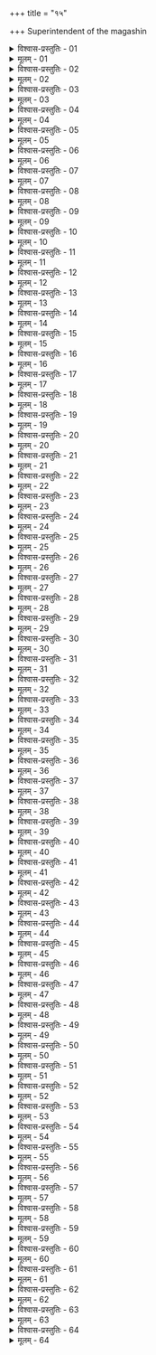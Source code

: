 +++
title = "१५"

+++
Superintendent of the magashin  

<details><summary>विश्वास-प्रस्तुतिः - 01</summary>

01 कोष्ठागाराध्यक्षः सीताराष्ट्रक्रयिमपरिवर्तकप्रामित्यकापमित्यकसंहनिकान्यजातव्ययप्रत्याय उपस्थानान्युपलभेत्
</details>

<details><summary>मूलम् - 01</summary>

01 कोष्ठागाराध्यक्षः सीताराष्ट्रक्रयिमपरिवर्तकप्रामित्यकापमित्यकसंहनिकान्यजातव्ययप्रत्याय उपस्थानान्युपलभेत्
</details>

<details><summary>विश्वास-प्रस्तुतिः - 02</summary>

02 सीताऽध्यक्ष उपनीतः सस्यवर्णकः सीता
</details>

<details><summary>मूलम् - 02</summary>

02 सीताऽध्यक्ष उपनीतः सस्यवर्णकः सीता
</details>

<details><summary>विश्वास-प्रस्तुतिः - 03</summary>

03 पिण्डकरः षड्भागः सेनाभक्तं बलिः कर उत्सङ्गः पार्श्वं पारिहीणिकं औपायनिकं कौष्ठेयकं च राष्ट्रम्
</details>

<details><summary>मूलम् - 03</summary>

03 पिण्डकरः षड्भागः सेनाभक्तं बलिः कर उत्सङ्गः पार्श्वं पारिहीणिकं औपायनिकं कौष्ठेयकं च राष्ट्रम्
</details>

<details><summary>विश्वास-प्रस्तुतिः - 04</summary>

04 धान्यमूल्यं कोशनिर्हारः प्रयोगप्रत्यादानं च क्रयिमम्
</details>

<details><summary>मूलम् - 04</summary>

04 धान्यमूल्यं कोशनिर्हारः प्रयोगप्रत्यादानं च क्रयिमम्
</details>

<details><summary>विश्वास-प्रस्तुतिः - 05</summary>

05 सस्यवर्णानां अर्घान्तरेण विनिमयः परिवर्तकः
</details>

<details><summary>मूलम् - 05</summary>

05 सस्यवर्णानां अर्घान्तरेण विनिमयः परिवर्तकः
</details>

<details><summary>विश्वास-प्रस्तुतिः - 06</summary>

06 सस्ययाचनं अन्यतः प्रामित्यकम्
</details>

<details><summary>मूलम् - 06</summary>

06 सस्ययाचनं अन्यतः प्रामित्यकम्
</details>

<details><summary>विश्वास-प्रस्तुतिः - 07</summary>

07 तद् एव प्रतिदानार्थं आपमित्यकम्
</details>

<details><summary>मूलम् - 07</summary>

07 तद् एव प्रतिदानार्थं आपमित्यकम्
</details>

<details><summary>विश्वास-प्रस्तुतिः - 08</summary>

08 कुट्टकरोचकसक्तुशुक्तपिष्टकर्म तज्जीवनेषु तैलपीडनमौद्रचाक्रिकेष्विक्षूणां च क्षारकर्म संहनिका
</details>

<details><summary>मूलम् - 08</summary>

08 कुट्टकरोचकसक्तुशुक्तपिष्टकर्म तज्जीवनेषु तैलपीडनमौद्रचाक्रिकेष्विक्षूणां च क्षारकर्म संहनिका
</details>

<details><summary>विश्वास-प्रस्तुतिः - 09</summary>

09 नष्टप्रस्मृतादिरन्यजातः
</details>

<details><summary>मूलम् - 09</summary>

09 नष्टप्रस्मृतादिरन्यजातः
</details>

<details><summary>विश्वास-प्रस्तुतिः - 10</summary>

10 विक्षेपव्याधितान्तरारम्भशेषं च व्ययप्रत्यायः
</details>

<details><summary>मूलम् - 10</summary>

10 विक्षेपव्याधितान्तरारम्भशेषं च व्ययप्रत्यायः
</details>

<details><summary>विश्वास-प्रस्तुतिः - 11</summary>

11 तुलामानान्तरं हस्तपूरणं उत्करो व्याजी पर्युषितं प्रार्जितं च उपस्थानम् । इति
</details>

<details><summary>मूलम् - 11</summary>

11 तुलामानान्तरं हस्तपूरणं उत्करो व्याजी पर्युषितं प्रार्जितं च उपस्थानम् । इति
</details>

<details><summary>विश्वास-प्रस्तुतिः - 12</summary>

12 धान्यस्नेहक्षारलवणानां धान्यकल्पं सीताऽध्यक्षे वक्ष्यामः
</details>

<details><summary>मूलम् - 12</summary>

12 धान्यस्नेहक्षारलवणानां धान्यकल्पं सीताऽध्यक्षे वक्ष्यामः
</details>

<details><summary>विश्वास-प्रस्तुतिः - 13</summary>

13 सर्पिस्तैलवसामज्जानः स्नेहाः
</details>

<details><summary>मूलम् - 13</summary>

13 सर्पिस्तैलवसामज्जानः स्नेहाः
</details>

<details><summary>विश्वास-प्रस्तुतिः - 14</summary>

14 फाणितगुडमत्स्यण्डिकाखण्डशर्कराः क्षारवर्गः
</details>

<details><summary>मूलम् - 14</summary>

14 फाणितगुडमत्स्यण्डिकाखण्डशर्कराः क्षारवर्गः
</details>

<details><summary>विश्वास-प्रस्तुतिः - 15</summary>

15 सैन्धवसामुद्रबिडयवक्षारसौवर्चल उद्भेदजा लवणवर्गः
</details>

<details><summary>मूलम् - 15</summary>

15 सैन्धवसामुद्रबिडयवक्षारसौवर्चल उद्भेदजा लवणवर्गः
</details>

<details><summary>विश्वास-प्रस्तुतिः - 16</summary>

16 क्षौद्रं मार्द्वीकं च मधु
</details>

<details><summary>मूलम् - 16</summary>

16 क्षौद्रं मार्द्वीकं च मधु
</details>

<details><summary>विश्वास-प्रस्तुतिः - 17</summary>

17 इक्षुरसगुडमधुफाणितजाम्बवपनसानां अन्यतमो मेषशृङ्गीपिप्पलीक्वाथाभिषुतो मासिकः षाण्मासिकः सांवत्सरिको वा चिद्भिटोर्वारुक इक्षुकाण्डाम्रफलामलकावसुतः शुद्धो वा शुक्तवर्गः
</details>

<details><summary>मूलम् - 17</summary>

17 इक्षुरसगुडमधुफाणितजाम्बवपनसानां अन्यतमो मेषशृङ्गीपिप्पलीक्वाथाभिषुतो मासिकः षाण्मासिकः सांवत्सरिको वा चिद्भिटोर्वारुक इक्षुकाण्डाम्रफलामलकावसुतः शुद्धो वा शुक्तवर्गः
</details>

<details><summary>विश्वास-प्रस्तुतिः - 18</summary>

18 वृक्षाम्लकरमर्दाम्रविदलामलकमातुलुङ्गकोलबदरसौवीरकपरूषकादिः फलाम्लवर्गः
</details>

<details><summary>मूलम् - 18</summary>

18 वृक्षाम्लकरमर्दाम्रविदलामलकमातुलुङ्गकोलबदरसौवीरकपरूषकादिः फलाम्लवर्गः
</details>

<details><summary>विश्वास-प्रस्तुतिः - 19</summary>

19 दधिधान्याम्लादिर्द्रवाम्लवर्गः
</details>

<details><summary>मूलम् - 19</summary>

19 दधिधान्याम्लादिर्द्रवाम्लवर्गः
</details>

<details><summary>विश्वास-प्रस्तुतिः - 20</summary>

20 पिप्पलीमरिचशृङ्गिबेराऽजाजीकिराततिक्तगौरसर्षपकुस्तुम्बुरुचोरकदमनकमरुवकशिग्रुकाण्डादिः कटुकवर्गः
</details>

<details><summary>मूलम् - 20</summary>

20 पिप्पलीमरिचशृङ्गिबेराऽजाजीकिराततिक्तगौरसर्षपकुस्तुम्बुरुचोरकदमनकमरुवकशिग्रुकाण्डादिः कटुकवर्गः
</details>

<details><summary>विश्वास-प्रस्तुतिः - 21</summary>

21 शुष्कमत्स्यमांसकन्दमूलफलशाकादि च शाकवर्गः
</details>

<details><summary>मूलम् - 21</summary>

21 शुष्कमत्स्यमांसकन्दमूलफलशाकादि च शाकवर्गः
</details>

<details><summary>विश्वास-प्रस्तुतिः - 22</summary>

22 ततोऽर्धं आपद्ऽर्थं जानपदानां स्थापयेद्, अर्धं उपयुञ्जीत
</details>

<details><summary>मूलम् - 22</summary>

22 ततोऽर्धं आपद्ऽर्थं जानपदानां स्थापयेद्, अर्धं उपयुञ्जीत
</details>

<details><summary>विश्वास-प्रस्तुतिः - 23</summary>

23 नवेन चानवं शोधयेत्
</details>

<details><summary>मूलम् - 23</summary>

23 नवेन चानवं शोधयेत्
</details>

<details><summary>विश्वास-प्रस्तुतिः - 24</summary>

24 क्षुण्णघृष्टपिष्टभृष्टानां आर्द्रशुष्कसिद्धानां च धान्यानां वृद्धिक्षयप्रमाणानि प्रत्यक्षीकुर्वीत
</details>

<details><summary>मूलम् - 24</summary>

24 क्षुण्णघृष्टपिष्टभृष्टानां आर्द्रशुष्कसिद्धानां च धान्यानां वृद्धिक्षयप्रमाणानि प्रत्यक्षीकुर्वीत
</details>

<details><summary>विश्वास-प्रस्तुतिः - 25</summary>

25 कोद्रवव्रीहीणां अर्धं सारः, शालीनां अर्धभाग ऊनः, त्रिभाग ऊनो वरकाणाम्
</details>

<details><summary>मूलम् - 25</summary>

25 कोद्रवव्रीहीणां अर्धं सारः, शालीनां अर्धभाग ऊनः, त्रिभाग ऊनो वरकाणाम्
</details>

<details><summary>विश्वास-प्रस्तुतिः - 26</summary>

26 प्रियङ्गूणां अर्धं सारो नवभागवृद्धिश्च
</details>

<details><summary>मूलम् - 26</summary>

26 प्रियङ्गूणां अर्धं सारो नवभागवृद्धिश्च
</details>

<details><summary>विश्वास-प्रस्तुतिः - 27</summary>

27 उदारकः तुल्यः, यवा गोधूमाश्च क्षुण्णाः, तिला यवा मुद्गमाषाश्च घृष्टाः
</details>

<details><summary>मूलम् - 27</summary>

27 उदारकः तुल्यः, यवा गोधूमाश्च क्षुण्णाः, तिला यवा मुद्गमाषाश्च घृष्टाः
</details>

<details><summary>विश्वास-प्रस्तुतिः - 28</summary>

28 पञ्चभागवृद्धिर्गोधूमः, सक्तवश्च
</details>

<details><summary>मूलम् - 28</summary>

28 पञ्चभागवृद्धिर्गोधूमः, सक्तवश्च
</details>

<details><summary>विश्वास-प्रस्तुतिः - 29</summary>

29 पाद ऊना कलायचमसी
</details>

<details><summary>मूलम् - 29</summary>

29 पाद ऊना कलायचमसी
</details>

<details><summary>विश्वास-प्रस्तुतिः - 30</summary>

30 मुद्गमाषाणां अर्धपाद ऊना
</details>

<details><summary>मूलम् - 30</summary>

30 मुद्गमाषाणां अर्धपाद ऊना
</details>

<details><summary>विश्वास-प्रस्तुतिः - 31</summary>

31 शौम्ब्यानां अर्धं सारः, त्रिभाग ऊनो मसूराणाम्
</details>

<details><summary>मूलम् - 31</summary>

31 शौम्ब्यानां अर्धं सारः, त्रिभाग ऊनो मसूराणाम्
</details>

<details><summary>विश्वास-प्रस्तुतिः - 32</summary>

32 पिष्टं आमं कुल्माषाश्चाध्यर्धगुणाः
</details>

<details><summary>मूलम् - 32</summary>

32 पिष्टं आमं कुल्माषाश्चाध्यर्धगुणाः
</details>

<details><summary>विश्वास-प्रस्तुतिः - 33</summary>

33 द्विगुणो यावकः, पुलाकः, पिष्टं च सिद्धम्
</details>

<details><summary>मूलम् - 33</summary>

33 द्विगुणो यावकः, पुलाकः, पिष्टं च सिद्धम्
</details>

<details><summary>विश्वास-प्रस्तुतिः - 34</summary>

34 कोद्रववरक उदारकप्रियङ्गूणां त्रिगुणं अन्नं, चतुर्गुणं व्रीहीणां, पञ्चगुणं शालीनाम्
</details>

<details><summary>मूलम् - 34</summary>

34 कोद्रववरक उदारकप्रियङ्गूणां त्रिगुणं अन्नं, चतुर्गुणं व्रीहीणां, पञ्चगुणं शालीनाम्
</details>

<details><summary>विश्वास-प्रस्तुतिः - 35</summary>

35 तिमितं अपरान्नं द्विगुणं, अर्धाधिकं विरूढानाम्
</details>

<details><summary>मूलम् - 35</summary>

35 तिमितं अपरान्नं द्विगुणं, अर्धाधिकं विरूढानाम्
</details>

<details><summary>विश्वास-प्रस्तुतिः - 36</summary>

36 पञ्चभागवृद्धिर्भृष्टानाम्
</details>

<details><summary>मूलम् - 36</summary>

36 पञ्चभागवृद्धिर्भृष्टानाम्
</details>

<details><summary>विश्वास-प्रस्तुतिः - 37</summary>

37 कलायो द्विगुणः, लाजा भरुजाश्च
</details>

<details><summary>मूलम् - 37</summary>

37 कलायो द्विगुणः, लाजा भरुजाश्च
</details>

<details><summary>विश्वास-प्रस्तुतिः - 38</summary>

38 षट्कं तैलं अतसीनाम्
</details>

<details><summary>मूलम् - 38</summary>

38 षट्कं तैलं अतसीनाम्
</details>

<details><summary>विश्वास-प्रस्तुतिः - 39</summary>

39 निम्बकुशाम्रकपित्थादीनां पञ्चभागः
</details>

<details><summary>मूलम् - 39</summary>

39 निम्बकुशाम्रकपित्थादीनां पञ्चभागः
</details>

<details><summary>विश्वास-प्रस्तुतिः - 40</summary>

40 चतुर्भागिकाः तिलकुसुम्भमधूक इङ्गुदीस्नेहाः
</details>

<details><summary>मूलम् - 40</summary>

40 चतुर्भागिकाः तिलकुसुम्भमधूक इङ्गुदीस्नेहाः
</details>

<details><summary>विश्वास-प्रस्तुतिः - 41</summary>

41 कार्पासक्षौमाणां पञ्चपले पलं सूत्रम्
</details>

<details><summary>मूलम् - 41</summary>

41 कार्पासक्षौमाणां पञ्चपले पलं सूत्रम्
</details>

<details><summary>विश्वास-प्रस्तुतिः - 42</summary>

42 पञ्चद्रोणे शालीनां द्वादशाढकं तण्डुलानां कलभभोजनं, एकादशकं व्यालानां, दशकं औपवाह्यानां नवकं साम्नाह्यानां, अष्टकं पत्तीनां, सप्तकं मुख्यानां, षट्कं देवीकुमाराणां, पञ्चकं राज्ञां, अखण्डपरिशुद्धानां वा तुअण्डुलानां प्रस्थः
</details>

<details><summary>मूलम् - 42</summary>

42 पञ्चद्रोणे शालीनां द्वादशाढकं तण्डुलानां कलभभोजनं, एकादशकं व्यालानां, दशकं औपवाह्यानां नवकं साम्नाह्यानां, अष्टकं पत्तीनां, सप्तकं मुख्यानां, षट्कं देवीकुमाराणां, पञ्चकं राज्ञां, अखण्डपरिशुद्धानां वा तुअण्डुलानां प्रस्थः
</details>

<details><summary>विश्वास-प्रस्तुतिः - 43</summary>

43 तण्डुलानां प्रस्थः चतुर्भागः सूपः सूपषोडशो लवणस्यांशः चतुर्भागः सर्पिषः तैलस्य वा एकं आर्यभक्तं पुंसः
</details>

<details><summary>मूलम् - 43</summary>

43 तण्डुलानां प्रस्थः चतुर्भागः सूपः सूपषोडशो लवणस्यांशः चतुर्भागः सर्पिषः तैलस्य वा एकं आर्यभक्तं पुंसः
</details>

<details><summary>विश्वास-प्रस्तुतिः - 44</summary>

44 षड्भागः सूपः अर्धस्नेहं अवराणाम्
</details>

<details><summary>मूलम् - 44</summary>

44 षड्भागः सूपः अर्धस्नेहं अवराणाम्
</details>

<details><summary>विश्वास-प्रस्तुतिः - 45</summary>

45 पाद ऊनं स्त्रीणाम्
</details>

<details><summary>मूलम् - 45</summary>

45 पाद ऊनं स्त्रीणाम्
</details>

<details><summary>विश्वास-प्रस्तुतिः - 46</summary>

46 अर्धं बालानाम्
</details>

<details><summary>मूलम् - 46</summary>

46 अर्धं बालानाम्
</details>

<details><summary>विश्वास-प्रस्तुतिः - 47</summary>

47 मांसपलविंशत्या स्नेहार्धकुडुबः पलिको लवणस्यांशः क्षारपलयोगो द्विधरणिकः कटुकयोगो दध्नुश्चार्धप्रस्थः
</details>

<details><summary>मूलम् - 47</summary>

47 मांसपलविंशत्या स्नेहार्धकुडुबः पलिको लवणस्यांशः क्षारपलयोगो द्विधरणिकः कटुकयोगो दध्नुश्चार्धप्रस्थः
</details>

<details><summary>विश्वास-प्रस्तुतिः - 48</summary>

48 तेन उत्तरं व्याख्यातम्
</details>

<details><summary>मूलम् - 48</summary>

48 तेन उत्तरं व्याख्यातम्
</details>

<details><summary>विश्वास-प्रस्तुतिः - 49</summary>

49 शाकानां अध्यर्धगुणः, शुष्काणां द्विगुणः, स चैव योगः
</details>

<details><summary>मूलम् - 49</summary>

49 शाकानां अध्यर्धगुणः, शुष्काणां द्विगुणः, स चैव योगः
</details>

<details><summary>विश्वास-प्रस्तुतिः - 50</summary>

50 हस्त्य्ऽश्वयोः तद्ऽध्यक्षे विधाप्रमाणं वक्ष्यामः
</details>

<details><summary>मूलम् - 50</summary>

50 हस्त्य्ऽश्वयोः तद्ऽध्यक्षे विधाप्रमाणं वक्ष्यामः
</details>

<details><summary>विश्वास-प्रस्तुतिः - 51</summary>

51 बलीवर्दानां माषद्रोणं यवानां वा पुलाकः, शेषं अश्वविधानम्
</details>

<details><summary>मूलम् - 51</summary>

51 बलीवर्दानां माषद्रोणं यवानां वा पुलाकः, शेषं अश्वविधानम्
</details>

<details><summary>विश्वास-प्रस्तुतिः - 52</summary>

52 विशेषो घाणपिण्याकतुला, कणकुण्डकं दशाढकं वा
</details>

<details><summary>मूलम् - 52</summary>

52 विशेषो घाणपिण्याकतुला, कणकुण्डकं दशाढकं वा
</details>

<details><summary>विश्वास-प्रस्तुतिः - 53</summary>

53 द्विगुणं महिष उष्ट्राणाम्
</details>

<details><summary>मूलम् - 53</summary>

53 द्विगुणं महिष उष्ट्राणाम्
</details>

<details><summary>विश्वास-प्रस्तुतिः - 54</summary>

54 अर्धद्रोणं खरपृषतरोहितानाम्
</details>

<details><summary>मूलम् - 54</summary>

54 अर्धद्रोणं खरपृषतरोहितानाम्
</details>

<details><summary>विश्वास-प्रस्तुतिः - 55</summary>

55 आढकं एणकुरङ्गाणाम्
</details>

<details><summary>मूलम् - 55</summary>

55 आढकं एणकुरङ्गाणाम्
</details>

<details><summary>विश्वास-प्रस्तुतिः - 56</summary>

56 अर्धाढकं अज एडकवराहाणां, द्विगुणं वा कणकुण्डकम्
</details>

<details><summary>मूलम् - 56</summary>

56 अर्धाढकं अज एडकवराहाणां, द्विगुणं वा कणकुण्डकम्
</details>

<details><summary>विश्वास-प्रस्तुतिः - 57</summary>

57 प्रस्थोदनः शुनाम्
</details>

<details><summary>मूलम् - 57</summary>

57 प्रस्थोदनः शुनाम्
</details>

<details><summary>विश्वास-प्रस्तुतिः - 58</summary>

58 हंसक्रौञ्चमयूराणां अर्धप्रस्थः
</details>

<details><summary>मूलम् - 58</summary>

58 हंसक्रौञ्चमयूराणां अर्धप्रस्थः
</details>

<details><summary>विश्वास-प्रस्तुतिः - 59</summary>

59 शेषाणां अतो मृगपशुपक्षिव्यालानां एकभक्ताद् अनुमानं ग्राहयेत्
</details>

<details><summary>मूलम् - 59</summary>

59 शेषाणां अतो मृगपशुपक्षिव्यालानां एकभक्ताद् अनुमानं ग्राहयेत्
</details>

<details><summary>विश्वास-प्रस्तुतिः - 60</summary>

60 अङ्गारांः तुषान् लोहकर्मान्तभित्तिलेप्यानां हारयेत्
</details>

<details><summary>मूलम् - 60</summary>

60 अङ्गारांः तुषान् लोहकर्मान्तभित्तिलेप्यानां हारयेत्
</details>

<details><summary>विश्वास-प्रस्तुतिः - 61</summary>

61 कणिका दासकर्मकरसूपकाराणां, अतोऽन्यद् औदनिकापूपिकेभ्यः प्रयच्छेत्
</details>

<details><summary>मूलम् - 61</summary>

61 कणिका दासकर्मकरसूपकाराणां, अतोऽन्यद् औदनिकापूपिकेभ्यः प्रयच्छेत्
</details>

<details><summary>विश्वास-प्रस्तुतिः - 62</summary>

62 तुलामानभाण्डं रोचनीदृषन्मुसल उलूखलकुट्टकरोचकयन्त्रपत्त्रकशूर्पचालनिकाकण्डोलीपिटकसम्मार्जन्यश्च उपकरणानि
</details>

<details><summary>मूलम् - 62</summary>

62 तुलामानभाण्डं रोचनीदृषन्मुसल उलूखलकुट्टकरोचकयन्त्रपत्त्रकशूर्पचालनिकाकण्डोलीपिटकसम्मार्जन्यश्च उपकरणानि
</details>

<details><summary>विश्वास-प्रस्तुतिः - 63</summary>

63 मार्जकरक्षकधरकमायकमापकदायकदापकशलाकाप्रतिग्राहकदासकर्मकरवर्गश्च विष्टिः
</details>

<details><summary>मूलम् - 63</summary>

63 मार्जकरक्षकधरकमायकमापकदायकदापकशलाकाप्रतिग्राहकदासकर्मकरवर्गश्च विष्टिः
</details>

<details><summary>विश्वास-प्रस्तुतिः - 64</summary>

64ab उच्चैर्धान्यस्य निक्षेपो मूताः क्षारस्य संहताः ।  
64chd मृत्काष्ठकोष्ठाः स्नेहस्य पृथिवी लवणस्य च  (इति)
</details>

<details><summary>मूलम् - 64</summary>

64ab उच्चैर्धान्यस्य निक्षेपो मूताः क्षारस्य संहताः ।  
64chd मृत्काष्ठकोष्ठाः स्नेहस्य पृथिवी लवणस्य च  (इति)
</details>
